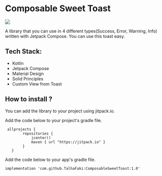 

# Composable Sweet Toast 
[![](https://jitpack.io/v/TalhaFaki/ComposableSweetToast.svg)](https://jitpack.io/#TalhaFaki/ComposableSweetToast)

A library that you can use in 4 different types(Success, Error, Warning, Info) written with Jetpack Compose. You can use this toast easy.

## Tech Stack:
* Kotlin 
* Jetpack Compose
* Material Design
* Solid Principles
* Custom View from Toast

## How to install ? 
You can add the library to your project using jitpack.io.

Add the code below to your project's gradle file.

```
 allprojects {
        repositories {
            jcenter()
            maven { url "https://jitpack.io" }
        }
   }
```


Add the code below to your app's gradle file.
```
implementation 'com.github.TalhaFaki:ComposableSweetToast:1.0'
```
